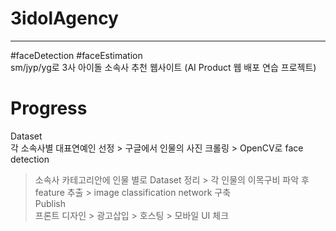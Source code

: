   # 3idolAgency  
  ----------------------------------
  #faceDetection #faceEstimation  
  sm/jyp/yg로 3사 아이돌 소속사 추천 웹사이트
  (AI Product 웹 배포 연습 프로젝트)


  # Progress

  Dataset  
  각 소속사별 대표연예인 선정 > 구글에서 인물의 사진 크롤링 > OpenCV로 face detection  
  > 소속사 카테고리안에 인물 별로 Dataset 정리 > 각 인물의 이목구비 파악 후 feature 추출 > image classification network 구축  
  Publish  
  프론트 디자인 > 광고삽입 > 호스팅 > 모바일 UI 체크  
